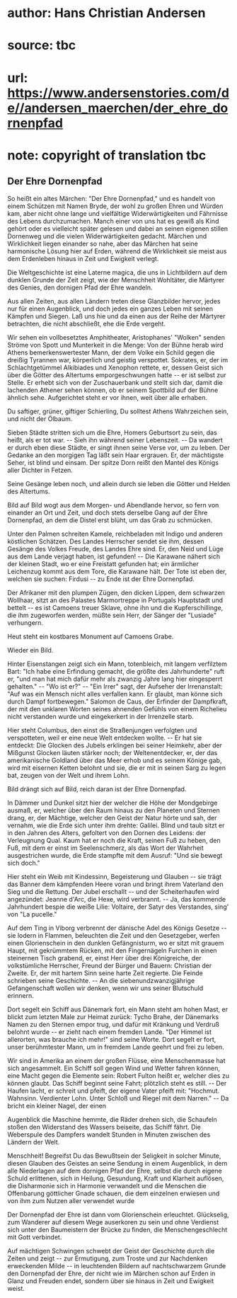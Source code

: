 # author: Hans Christian Andersen
# source: tbc
# url: https://www.andersenstories.com/de//andersen_maerchen/der_ehre_dornenpfad
# note: copyright of translation tbc

## Der Ehre Dornenpfad 

So heißt ein altes Märchen: "Der Ehre Dornenpfad," und es handelt von
einem Schützen mit Namen Bryde, der wohl zu großen Ehren und Würden kam,
aber nicht ohne lange und vielfältige Widerwärtigkeiten und Fährnisse
des Lebens durchzumachen. Manch einer von uns hat es gewiß als Kind
gehört oder es vielleicht später gelesen und dabei an seinen eigenen
stillen Dornenweg und die vielen Widerwärtigkeiten gedacht. Märchen und
Wirklichkeit liegen einander so nahe, aber das Märchen hat seine
harmonische Lösung hier auf Erden, während die Wirklichkeit sie meist
aus dem Erdenleben hinaus in Zeit und Ewigkeit verlegt.

Die Weltgeschichte ist eine Laterne magica, die uns in Lichtbildern auf
dem dunklen Grunde der Zeit zeigt, wie der Menschheit Wohltäter, die
Märtyrer des Genies, den dornigen Pfad der Ehre wandeln.

Aus allen Zeiten, aus allen Ländern treten diese Glanzbilder hervor,
jedes nur für einen Augenblick, und doch jedes ein ganzes Leben mit
seinen Kämpfen und Siegen. Laß uns hie und da einen aus der Reihe der
Märtyrer betrachten, die nicht abschließt, ehe die Erde vergeht.

Wir sehen ein vollbesetztes Amphitheater, Aristophanes' "Wolken"
senden Ströme von Spott und Munterkeit in die Menge: Von der Bühne herab
wird Athens bemerkenswertester Mann, der dem Volke ein Schild gegen die
dreißig Tyrannen war, körperlich und geistig verspottet. Sokrates, er,
der im Schlachtgetümmel Alkibiades und Xenophon rettete, er, dessen
Geist sich über die Götter des Altertums emporgeschwungen hatte -- er
ist selbst zur Stelle. Er erhebt sich von der Zuschauerbank und stellt
sich dar, damit die lachenden Athener sehen können, ob er seinem
Spottbild auf der Bühne ähnlich sehe. Aufgerichtet steht er vor ihnen,
weit über alle erhaben.

Du saftiger, grüner, giftiger Schierling, Du solltest Athens Wahrzeichen
sein, und nicht der Ölbaum.

Sieben Städte stritten sich um die Ehre, Homers Geburtsort zu sein, das
heißt, als er tot war. -- Sieh ihn während seiner Lebenszeit. -- Da
wandert er durch eben diese Städte, er singt ihnen seine Verse vor, um
zu leben. Der Gedanke an den morgigen Tag läßt sein Haar ergrauen. Er,
der mächtigste Seher, ist blind und einsam. Der spitze Dorn reißt den
Mantel des Königs aller Dichter in Fetzen.

Seine Gesänge leben noch, und allein durch sie leben die Götter und
Helden des Altertums.

Bild auf Bild wogt aus dem Morgen- und Abendlande hervor, so fern von
einander an Ort und Zeit, und doch stets derselbe Gang auf der Ehre
Dornenpfad, an dem die Distel erst blüht, um das Grab zu schmücken.

Unter den Palmen schreiten Kamele, reichbeladen mit Indigo und anderen
köstlichen Schätzen. Des Landes Herrscher sendet sie ihm, dessen Gesänge
des Volkes Freude, des Landes Ehre sind. Er, den Neid und Lüge aus dem
Lande verjagt haben, ist gefunden! -- Die Karawane nähert sich der
kleinen Stadt, wo er eine Freistatt gefunden hat; ein ärmlicher
Leichenzug kommt aus dem Tore, die Karawane hält. Der Tote ist eben der,
welchen sie suchen: Firdusi -- zu Ende ist der Ehre Dornenpfad.

Der Afrikaner mit den plumpen Zügen, den dicken Lippen, dem schwarzen
Wollhaar, sitzt an des Palastes Marmortreppe in Portugals Hauptstadt und
bettelt -- es ist Camoens treuer Sklave, ohne ihn und die
Kupferschillinge, die ihm zugeworfen werden, müßte sein Herr, der Sänger
der "Lusiade" verhungern.

Heut steht ein kostbares Monument auf Camoens Grabe.

Wieder ein Bild.

Hinter Eisenstangen zeigt sich ein Mann, totenbleich, mit langem
verfilztem Bart: "Ich habe eine Erfindung gemacht, die größte des
Jahrhunderte" ruft er, "und man hat mich dafür mehr als zwanzig Jahre
lang hier eingesperrt gehalten." -- "Wo ist er?" -- "Ein Irrer"
sagt, der Aufseher der Irrenanstalt: "Auf was ein Mensch nicht alles
verfallen kann. Er glaubt, man könne sich durch Dampf fortbewegen."
Salomon de Caus, der Erfinder der Dampfkraft, der mit den unklaren
Worten seines ahnenden Gefühls von einem Richelieu nicht verstanden
wurde und eingekerkert in der Irrenzelle starb.

Hier steht Columbus, den einst die Straßenjungen verfolgten und
verspotteten, weil er eine neue Welt entdecken wollte. -- Er hat sie
entdeckt: Die Glocken des Jubels erklingen bei seiner Heimkehr, aber der
Mißgunst Glocken läuten stärker noch; der Weltenentdecker, er, der das
amerikanische Goldland über das Meer erhob und es seinem Könige gab,
wird mit eisernen Ketten belohnt und sie, die er mit in seinen Sarg zu
legen bat, zeugen von der Welt und ihrem Lohn.

Bild drängt sich auf Bild, reich daran ist der Ehre Dornenpfad.

In Dämmer und Dunkel sitzt hier der welcher die Höhe der Mondgebirge
ausmaß, er, welcher über den Raum hinaus zu den Planeten und Sternen
drang, er, der Mächtige, welcher den Geist der Natur hörte und sah, der
vernahm, wie die Erde sich unter ihm drehte: Galilei. Blind und taub
sitzt er in den Jahren des Alters, gefoltert von den Dornen des Leidens:
der Verleugnung Qual. Kaum hat er noch die Kraft, seinen Fuß zu heben,
den Fuß, mit dem er einst im Seelenschmerz, als das Wort der Wahrheit
ausgestrichen wurde, die Erde stampfte mit dem Ausruf: "Und sie bewegt
sich doch."

Hier steht ein Weib mit Kindessinn, Begeisterung und Glauben -- sie
trägt das Banner dem kämpfenden Heere voran und bringt ihrem Vaterland
den Sieg und die Rettung. Der Jubel erschallt -- und der Scheiterhaufen
wird angezündet: Jeanne d'Arc, die Hexe, wird verbrannt. -- Ja, das
kommende Jahrhundert bespie die weiße Lilie: Voltaire, der Satyr des
Verstandes, sing' von "La pucelle."

Auf dem Ting in Viborg verbrennt der dänische Adel des Königs Gesetze --
sie lodern in Flammen, beleuchten die Zeit und den Gesetzgeber, werfen
einen Glorienschein in den dunklen Gefängnisturm, wo er sitzt mit grauem
Haupt, mit gekrümmtem Rücken, mit den Fingernägeln Furchen in einen
steinernen Tisch grabend, er, einst Herr über drei Königreiche, der
volkstümliche Herrscher, Freund der Bürger und Bauern: Christian der
Zweite. Er, der mit hartem Sinn seine harte Zeit regierte. Die Feinde
schrieben seine Geschichte. -- An die siebenundzwanzigjährige
Gefangenschaft wollen wir denken, wenn wir uns seiner Blutschuld
erinnern.

Dort segelt ein Schiff aus Dänemark fort, ein Mann steht am hohen Mast,
er blickt zum letzten Male zur Heimat zurück: Tycho Brahe, der Dänemarks
Namen zu den Sternen empor trug, und dafür mit Kränkung und Verdruß
belohnt wurde -- er zieht nach einem fremden Lande. "Der Himmel ist
allerorten, was brauche ich mehr!" sind seine Worte. Dort segelt er
fort, unser berühmtester Mann, um in fremdem Lande geehrt und frei zu
leben.

Wir sind in Amerika an einem der großen Flüsse, eine Menschenmasse hat
sich angesammelt. Ein Schiff soll gegen Wind und Wetter fahren können,
eine Macht gegen die Elemente sein: Robert Fulton heißt er, welcher dies
zu können glaubt. Das Schiff beginnt seine Fahrt; plötzlich steht es
still. -- Der Haufen lacht, er schreit und pfeift, der eigene Vater
pfeift mit: "Hochmut. Wahnsinn. Verdienter Lohn. Unter Schloß und
Riegel mit dem Narren." -- Da bricht ein kleiner Nagel, der einen

Augenblick die Maschine hemmte, die Räder drehen sich, die Schaufeln
stoßen den Widerstand des Wassers beiseite, das Schiff fährt. Die
Weberspule des Dampfers wandelt Stunden in Minuten zwischen des Ländern
der Welt.

Menschheit! Begreifst Du das Bewußtsein der Seligkeit in solcher Minute,
diesen Glauben des Geistes an seine Sendung in einem Augenblick, in dem
alle Niederlagen auf dem dornigen Pfad der Ehre, selbst die durch eigene
Schuld erlittenen, sich in Heilung, Gesundung, Kraft und Klarheit
auflösen, die Disharmonie sich in Harmonie verwandelt und die Menschen
die Offenbarung göttlicher Gnade schauen, die dem einzelnen erwiesen und
von ihm zum Nutzen aller verwendet wurde

Der Dornenpfad der Ehre ist dann vom Glorienschein erleuchtet.
Glückselig, zum Wanderer auf diesem Wege auserkoren zu sein und ohne
Verdienst sich unter den Baumeistern der Brücke zu finden, die
Menschengeschlecht mit Gott verbindet.

Auf mächtigen Schwingen schwebt der Geist der Geschichte durch die
Zeiten und zeigt -- zur Ermutigung, zum Troste und zur Nachdenken
erweckenden Milde -- in leuchtenden Bildern auf nachtschwarzem Grunde
den Dornenpfad der Ehre, der nicht wie im Märchen schon auf Erden in
Glanz und Freuden endet, sondern über sie hinaus in Zeit und Ewigkeit
weist.
